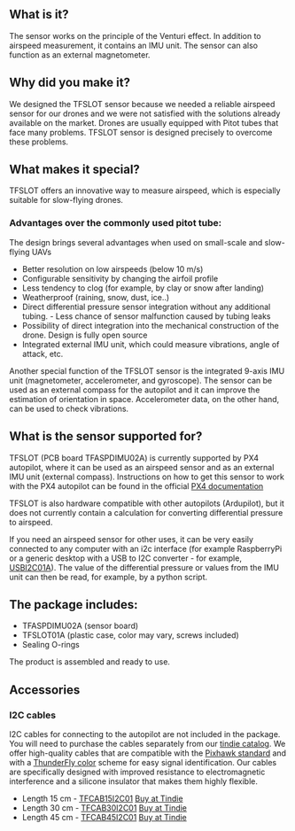 ## What is it?

The sensor works on the principle of the Venturi effect. In addition to airspeed measurement, it contains an IMU unit. The sensor can also function as an external magnetometer.

## Why did you make it?

We designed the TFSLOT sensor because we needed a reliable airspeed sensor for our drones and we were not satisfied with the solutions already available on the market. Drones are usually equipped with Pitot tubes that face many problems. TFSLOT sensor is designed precisely to overcome these problems.

## What makes it special?

TFSLOT offers an innovative way to measure airspeed, which is especially suitable for slow-flying drones.

### Advantages over the commonly used pitot tube:
The design brings several advantages when used on small-scale and slow-flying UAVs

- Better resolution on low airspeeds (below 10 m/s)
- Configurable sensitivity by changing the airfoil profile
- Less tendency to clog (for example, by clay or snow after landing)
- Weatherproof (raining, snow, dust, ice..)
- Direct differential pressure sensor integration without any additional tubing. - Less chance of sensor malfunction caused by tubing leaks
- Possibility of direct integration into the mechanical construction of the drone. Design is fully open source
- Integrated external IMU unit, which could measure vibrations, angle of attack, etc. 

Another special function of the TFSLOT sensor is the integrated 9-axis IMU unit (magnetometer, accelerometer, and gyroscope). The sensor can be used as an external compass for the autopilot and it can improve the estimation of orientation in space. Accelerometer data, on the other hand, can be used to check vibrations. 

## What is the sensor supported for? 

TFSLOT (PCB board TFASPDIMU02A) is currently supported by PX4 autopilot, where it can be used as an airspeed sensor and as an external IMU unit (external compass). Instructions on how to get this sensor to work with the PX4 autopilot can be found in the official [PX4 documentation](http://docs.px4.io/master/en/sensor/airspeed.html#airspeed-sensors)

TFSLOT is also hardware compatible with other autopilots (Ardupilot), but it does not currently contain a calculation for converting differential pressure to airspeed. 

If you need an airspeed sensor for other uses, it can be very easily connected to any computer with an i2c interface (for example RaspberryPi or a generic desktop with a USB to I2C converter - for example, [USBI2C01A](https://github.com/mlab-modules/USBI2C01)). The value of the differential pressure or values from the IMU unit can then be read, for example, by a python script.

## The package includes:
- TFASPDIMU02A (sensor board)
- TFSLOT01A (plastic case, color may vary, screws included)
- Sealing O-rings

The product is assembled and ready to use.

## Accessories
### I2C cables
I2C cables for connecting to the autopilot are not included in the package. You will need to purchase the cables separately from our [tindie catalog](https://www.tindie.com/stores/thunderfly/). We offer high-quality cables that are compatible with the [Pixhawk standard](https://raw.githubusercontent.com/pixhawk/Pixhawk-Standards/master/DS-009%20Pixhawk%20Connector%20Standard.pdf) and with a [ThunderFly color](https://docs.px4.io/main/en/assembly/cable_wiring.html#i2c-cables) scheme for easy signal identification. Our cables are specifically designed with improved resistance to electromagnetic interference and a silicone insulator that makes them highly flexible.

  * Length 15 cm - [TFCAB15I2C01](https://github.com/ThunderFly-aerospace/TFCAB01) [Buy at Tindie](https://www.tindie.com/products/thunderfly/tfcab15i2c01-15-cm-i2c-cable-for-pixhawk-drones/)
  * Length 30 cm - [TFCAB30I2C01](https://github.com/ThunderFly-aerospace/TFCAB01) [Buy at Tindie](https://www.tindie.com/products/thunderfly/tfcab30i2c01-30-cm-i2c-cable-for-pixhawk-drones/)
  * Length 45 cm - [TFCAB45I2C01](https://github.com/ThunderFly-aerospace/TFCAB01) [Buy at Tindie](https://www.tindie.com/products/thunderfly/tfcab45i2c01-45-cm-i2c-cable-for-pixhawk-drones/)
